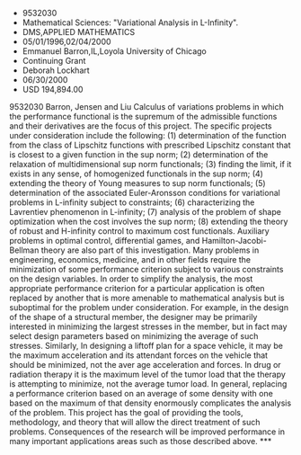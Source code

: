 
* 9532030
* Mathematical Sciences: "Variational Analysis in L-Infinity".
* DMS,APPLIED MATHEMATICS
* 05/01/1996,02/04/2000
* Emmanuel Barron,IL,Loyola University of Chicago
* Continuing Grant
* Deborah Lockhart
* 06/30/2000
* USD 194,894.00

9532030 Barron, Jensen and Liu Calculus of variations problems in which the
performance functional is the supremum of the admissible functions and their
derivatives are the focus of this project. The specific projects under
consideration include the following: (1) determination of the function from the
class of Lipschitz functions with prescribed Lipschitz constant that is closest
to a given function in the sup norm; (2) determination of the relaxation of
multidimensional sup norm functionals; (3) finding the limit, if it exists in
any sense, of homogenized functionals in the sup norm; (4) extending the theory
of Young measures to sup norm functionals; (5) determination of the associated
Euler-Aronsson conditions for variational problems in L-infinity subject to
constraints; (6) characterizing the Lavrentiev phenomenon in L-infinity; (7)
analysis of the problem of shape optimization when the cost involves the sup
norm; (8) extending the theory of robust and H-infinity control to maximum cost
functionals. Auxiliary problems in optimal control, differential games, and
Hamilton-Jacobi-Bellman theory are also part of this investigation. Many
problems in engineering, economics, medicine, and in other fields require the
minimization of some performance criterion subject to various constraints on the
design variables. In order to simplify the analysis, the most appropriate
performance criterion for a particular application is often replaced by another
that is more amenable to mathematical analysis but is suboptimal for the problem
under consideration. For example, in the design of the shape of a structural
member, the designer may be primarily interested in minimizing the largest
stresses in the member, but in fact may select design parameters based on
minimizing the average of such stresses. Similarly, In designing a liftoff plan
for a space vehicle, it may be the maximum acceleration and its attendant forces
on the vehicle that should be minimized, not the aver age acceleration and
forces. In drug or radiation therapy it is the maximum level of the tumor load
that the therapy is attempting to minimize, not the average tumor load. In
general, replacing a performance criterion based on an average of some density
with one based on the maximum of that density enormously complicates the
analysis of the problem. This project has the goal of providing the tools,
methodology, and theory that will allow the direct treatment of such problems.
Consequences of the research will be improved performance in many important
applications areas such as those described above. ***
